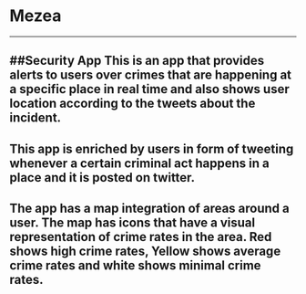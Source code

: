 # Mezea
---
##Security App
This is an app that provides alerts to users over crimes that are happening at a specific place in real time  and also  shows user location according to the tweets about the incident.
---
This app is enriched by users in form of tweeting whenever a certain criminal act happens in a place and it is posted on twitter.
---
The app has a map integration of areas around a user. The map has icons that have a visual representation of crime rates in the area. Red shows high crime rates, Yellow shows average crime rates and white shows minimal crime rates.
---
